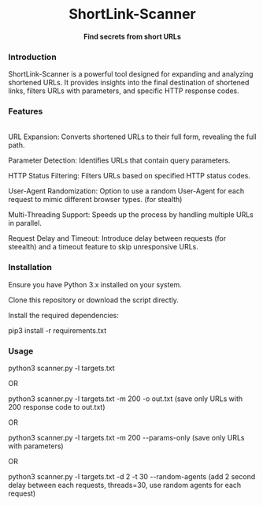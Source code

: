 <h1 align="center">
  <br>
  <br>
  ShortLink-Scanner
  <br>
</h1>

<h4 align="center">Find secrets from short URLs</h4>

### Introduction

ShortLink-Scanner is a powerful tool designed for expanding and analyzing shortened URLs. It provides insights into the final destination of shortened links, filters URLs with parameters, and specific HTTP response codes. 

### Features
<br>
URL Expansion: Converts shortened URLs to their full form, revealing the full path.

Parameter Detection: Identifies URLs that contain query parameters.

HTTP Status Filtering: Filters URLs based on specified HTTP status codes.

User-Agent Randomization: Option to use a random User-Agent for each request to mimic different browser types. (for stealth)

Multi-Threading Support: Speeds up the process by handling multiple URLs in parallel.

Request Delay and Timeout: Introduce delay between requests (for steealth) and a timeout feature to skip unresponsive URLs.

### Installation 

Ensure you have Python 3.x installed on your system.

Clone this repository or download the script directly.

Install the required dependencies: 

pip3 install -r requirements.txt

### Usage

python3 scanner.py -l targets.txt

OR

python3 scanner.py -l targets.txt -m 200 -o out.txt (save only URLs with 200 response code to out.txt)

OR

python3 scanner.py -l targets.txt -m 200 --params-only (save only URLs with parameters)

OR

python3 scanner.py -l targets.txt -d 2 -t 30 --random-agents (add 2 second delay between each requests, threads=30, use random agents for each request) 


